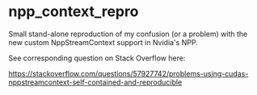 # npp_context_repro

Small stand-alone reproduction of my confusion (or a problem) with the new custom NppStreamContext support in Nvidia's NPP.

See corresponding question on Stack Overflow here:

https://stackoverflow.com/questions/57927742/problems-using-cudas-nppstreamcontext-self-contained-and-reproducible
